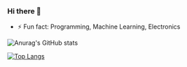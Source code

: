 ### Hi there 👋

<!--
**Vidi005/Vidi005** is a ✨ _special_ ✨ repository because its `README.md` (this file) appears on your GitHub profile.

Here are some ideas to get you started:

- 🔭 I’m currently working on ...
- 🌱 I’m currently learning ...
- 👯 I’m looking to collaborate on ...
- 🤔 I’m looking for help with ...
- 💬 Ask me about ...
- 📫 How to reach me: ...
- 😄 Pronouns: ...
- ⚡ Fun fact: Programming, Machine Learning, Electronics
-->
- ⚡ Fun fact: Programming, Machine Learning, Electronics

![Anurag's GitHub stats](https://github-readme-stats.vercel.app/api?username=vidi005&count_private=true&show_icons=true&theme=blue-green)

[![Top Langs](https://github-readme-stats.vercel.app/api/top-langs/?username=vidi005&layout=compact)](https://github.com/anuraghazra/github-readme-stats)
